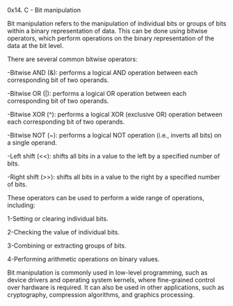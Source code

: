 0x14. C - Bit manipulation


Bit manipulation refers to the manipulation of individual bits or groups of bits within a binary representation of data. This can be done using bitwise operators, which perform operations on the binary representation of the data at the bit level.

There are several common bitwise operators:

-Bitwise AND (&): performs a logical AND operation between each corresponding bit of two operands.

-Bitwise OR (|): performs a logical OR operation between each corresponding bit of two operands.

-Bitwise XOR (^): performs a logical XOR (exclusive OR) operation between each corresponding bit of two operands.

-Bitwise NOT (~): performs a logical NOT operation (i.e., inverts all bits) on a single operand.

-Left shift (<<): shifts all bits in a value to the left by a specified number of bits.

-Right shift (>>): shifts all bits in a value to the right by a specified number of bits.

These operators can be used to perform a wide range of operations, including:

1-Setting or clearing individual bits.

2-Checking the value of individual bits.

3-Combining or extracting groups of bits.

4-Performing arithmetic operations on binary values.

Bit manipulation is commonly used in low-level programming, such as device drivers and operating system kernels, where fine-grained control over hardware is required. It can also be used in other applications, such as cryptography, compression algorithms, and graphics processing.
